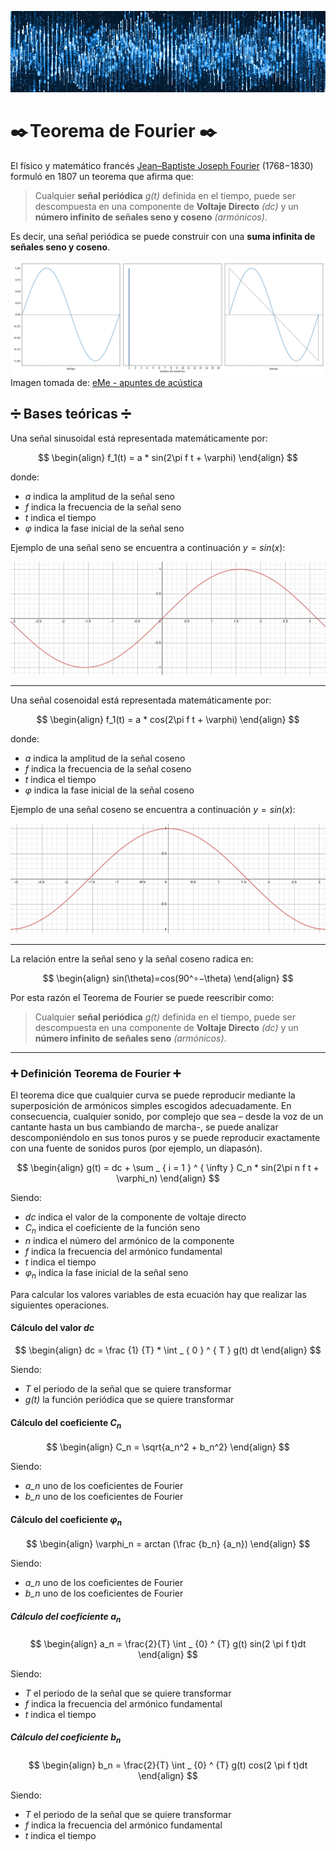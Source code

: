 ![Welcome](/images/Fourier/Banner_Ondas.jpg)

# ✒️ Teorema de Fourier ✒️

El físico y matemático francés [Jean–Baptiste Joseph Fourier](https://es.wikipedia.org/wiki/Joseph_Fourier) (1768−1830) formuló en 1807 un teorema que afirma que: 

> Cualquier **señal periódica** *g(t)* definida en el tiempo, puede ser descompuesta en una componente de **Voltaje Directo** *(dc)*  y un **número infinito de señales seno y coseno** *(armónicos)*.

Es decir, una señal periódica se puede construir con una **suma infinita de señales seno y coseno**.

![Ejemplo](/images/Fourier/Ejemplo_Fourier.gif)
Imagen tomada de: [eMe - apuntes de acústica](https://www.eumus.edu.uy/eme/ensenanza/acustica/presentaciones/fisica/frecuencia/fourier1.html)

## ➗ Bases teóricas ➗

Una señal sinusoidal está representada matemáticamente por:

$$
\begin{align}
f_1(t) = a * sin(2\pi f t + \varphi)
\end{align}
$$

donde: 
- *a* indica la amplitud de la señal seno
- *f* indica la frecuencia de la señal seno
- *t* indica el tiempo
- $\varphi$ indica la fase inicial de la señal seno 

Ejemplo de una señal seno se encuentra a continuación $y = sin(x)$: 

![Sine Wave](/images/Fourier/sine.png)

---
Una señal cosenoidal está representada matemáticamente por:

$$
\begin{align}
f_1(t) = a * cos(2\pi f t + \varphi)
\end{align}
$$

donde: 
- *a* indica la amplitud de la señal coseno
- *f* indica la frecuencia de la señal coseno
- *t* indica el tiempo
- $\varphi$ indica la fase inicial de la señal coseno 

Ejemplo de una señal coseno se encuentra a continuación $y = sin(x)$: 

![Cosine Wave](/images/Fourier/cosine.png)

---
La relación entre la señal seno y la señal coseno radica en: 

$$
\begin{align}
sin(\theta)=cos(90^∘−\theta)
\end{align}
$$

Por esta razón el Teorema de Fourier se puede reescribir como:

> Cualquier **señal periódica** *g(t)* definida en el tiempo, puede ser descompuesta en una componente de **Voltaje Directo** *(dc)*  y un **número infinito de señales seno** *(armónicos)*.

---

### ➕ Definición Teorema de Fourier ➕

El teorema dice que cualquier curva se puede reproducir mediante la superposición de armónicos simples escogidos adecuadamente. 
En consecuencia, cualquier sonido, por complejo que sea – desde la voz de un cantante hasta un bus cambiando de marcha-, 
se puede analizar descomponiéndolo en sus tonos puros y se puede reproducir exactamente con una fuente de sonidos puros (por ejemplo, un diapasón).

$$
\begin{align}
g(t) = dc + \sum _ { i = 1 } ^ { \infty } C_n * sin(2\pi n f t + \varphi_n)
\end{align}
$$

Siendo: 
- *dc* indica el valor de la componente de voltaje directo
- $C_n$ indica el coeficiente de la función seno
- *n* indica el número del armónico de la componente
- *f* indica la frecuencia del armónico fundamental 
- *t* indica el tiempo
- $\varphi_n$ indica la fase inicial de la señal seno 

Para calcular los valores variables de esta ecuación hay que realizar las siguientes operaciones. 

#### Cálculo del valor *dc*

$$
\begin{align}
dc = \frac {1} {T} * \int _ { 0 } ^ { T } g(t) dt
\end{align}
$$

Siendo:
- *T* el periodo de la señal que se quiere transformar
- *g(t)* la función periódica que se quiere transformar

#### Cálculo del coeficiente *$C_n$*

$$
\begin{align}
C_n = \sqrt{a_n^2 + b_n^2} 
\end{align}
$$

Siendo:
- *a_n* uno de los coeficientes de Fourier
- *b_n* uno de los coeficientes de Fourier

#### Cálculo del coeficiente *$\varphi_n$*

$$
\begin{align}
\varphi_n = arctan (\frac {b_n} {a_n})
\end{align}
$$

Siendo:
- *a_n* uno de los coeficientes de Fourier
- *b_n* uno de los coeficientes de Fourier

##### Cálculo del coeficiente *$a_n$*

$$
\begin{align}
a_n = \frac{2}{T} \int _ {0} ^ {T} g(t) sin(2 \pi f t)dt
\end{align}
$$

Siendo:
- *T* el periodo de la señal que se quiere transformar
- *f* indica la frecuencia del armónico fundamental 
- *t* indica el tiempo

##### Cálculo del coeficiente *$b_n$*

$$
\begin{align}
b_n = \frac{2}{T} \int _ {0} ^ {T} g(t) cos(2 \pi f t)dt
\end{align}
$$

Siendo:
- *T* el periodo de la señal que se quiere transformar
- *f* indica la frecuencia del armónico fundamental 
- *t* indica el tiempo